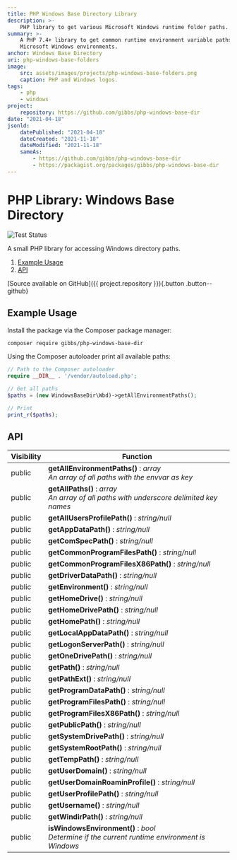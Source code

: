```yaml
---
title: PHP Windows Base Directory Library
description: >-
    PHP library to get various Microsoft Windows runtime folder paths.
summary: >-
    A PHP 7.4+ library to get common runtime environment variable paths for 
    Microsoft Windows environments.
anchor: Windows Base Directory
uri: php-windows-base-folders
image:
    src: assets/images/projects/php-windows-base-folders.png
    caption: PHP and Windows logos.
tags:
    - php
    - windows
project:
    repository: https://github.com/gibbs/php-windows-base-dir
date: "2021-04-18"
jsonld:
    datePublished: "2021-04-18"
    dateCreated: "2021-11-18"
    dateModified: "2021-11-18"
    sameAs:
        - https://github.com/gibbs/php-windows-base-dir
        - https://packagist.org/packages/gibbs/php-windows-base-dir
---
```


# PHP Library: Windows Base Directory

![Test Status](https://github.com/gibbs/php-windows-base-dir/actions/workflows/test.yml/badge.svg)

A small PHP library for accessing Windows directory paths.

1. [Example Usage](#goto-example-usage)
2. [API](#goto-api)

[Source available on GitHub]({{ project.repository }}){.button .button--github}

## Example Usage

Install the package via the Composer package manager:

```bash
composer require gibbs/php-windows-base-dir
```

Using the Composer autoloader print all available paths:

```php
// Path to the Composer autoloader
require __DIR__ . '/vendor/autoload.php';

// Get all paths
$paths = (new WindowsBaseDir\Wbd)->getAllEnvironmentPaths();

// Print
print_r($paths);
```

## API

<div class="table">
  <table>
    <thead>
      <tr>
        <th scope="col">Visibility</th>
        <th scope="col">Function</th>
      </tr>
    </thead>
    <tbody>
      <tr>
        <td>public</td>
        <td>
          <strong>getAllEnvironmentPaths()</strong> : <em>array</em>
          <br>
          <em>An array of all paths with the envvar as key</em>
        </td>
      </tr>
      <tr>
        <td>public</td>
        <td>
          <strong>getAllPaths()</strong> : <em>array</em>
          <br>
          <em>An array of all paths with underscore delimited key names</em>
        </td>
      </tr>
      <tr>
        <td>public</td>
        <td>
          <strong>getAllUsersProfilePath()</strong> : <em>string/null</em>
        </td>
      </tr>
      <tr>
        <td>public</td>
        <td>
          <strong>getAppDataPath()</strong> : <em>string/null</em>
        </td>
      </tr>
      <tr>
        <td>public</td>
        <td>
          <strong>getComSpecPath()</strong> : <em>string/null</em>
        </td>
      </tr>
      <tr>
        <td>public</td>
        <td>
          <strong>getCommonProgramFilesPath()</strong> : <em>string/null</em>
        </td>
      </tr>
      <tr>
        <td>public</td>
        <td>
          <strong>getCommonProgramFilesX86Path()</strong> : <em>string/null</em>
        </td>
      </tr>
      <tr>
        <td>public</td>
        <td>
          <strong>getDriverDataPath()</strong> : <em>string/null</em>
        </td>
      </tr>
      <tr>
        <td>public</td>
        <td>
          <strong>getEnvironment()</strong> : <em>string/null</em>
        </td>
      </tr>
      <tr>
        <td>public</td>
        <td>
          <strong>getHomeDrive()</strong> : <em>string/null</em>
        </td>
      </tr>
      <tr>
        <td>public</td>
        <td>
          <strong>getHomeDrivePath()</strong> : <em>string/null</em>
        </td>
      </tr>
      <tr>
        <td>public</td>
        <td>
          <strong>getHomePath()</strong> : <em>string/null</em>
        </td>
      </tr>
      <tr>
        <td>public</td>
        <td>
          <strong>getLocalAppDataPath()</strong> : <em>string/null</em>
        </td>
      </tr>
      <tr>
        <td>public</td>
        <td>
          <strong>getLogonServerPath()</strong> : <em>string/null</em>
        </td>
      </tr>
      <tr>
        <td>public</td>
        <td>
          <strong>getOneDrivePath()</strong> : <em>string/null</em>
        </td>
      </tr>
      <tr>
        <td>public</td>
        <td>
          <strong>getPath()</strong> : <em>string/null</em>
        </td>
      </tr>
      <tr>
        <td>public</td>
        <td>
          <strong>getPathExt()</strong> : <em>string/null</em>
        </td>
      </tr>
      <tr>
        <td>public</td>
        <td>
          <strong>getProgramDataPath()</strong> : <em>string/null</em>
        </td>
      </tr>
      <tr>
        <td>public</td>
        <td>
          <strong>getProgramFilesPath()</strong> : <em>string/null</em>
        </td>
      </tr>
      <tr>
        <td>public</td>
        <td>
          <strong>getProgramFilesX86Path()</strong> : <em>string/null</em>
        </td>
      </tr>
      <tr>
        <td>public</td>
        <td>
          <strong>getPublicPath()</strong> : <em>string/null</em>
        </td>
      </tr>
      <tr>
        <td>public</td>
        <td>
          <strong>getSystemDrivePath()</strong> : <em>string/null</em>
        </td>
      </tr>
      <tr>
        <td>public</td>
        <td>
          <strong>getSystemRootPath()</strong> : <em>string/null</em>
        </td>
      </tr>
      <tr>
        <td>public</td>
        <td>
          <strong>getTempPath()</strong> : <em>string/null</em>
        </td>
      </tr>
      <tr>
        <td>public</td>
        <td>
          <strong>getUserDomain()</strong> : <em>string/null</em>
        </td>
      </tr>
      <tr>
        <td>public</td>
        <td>
          <strong>getUserDomainRoaminProfile()</strong> : <em>string/null</em>
        </td>
      </tr>
      <tr>
        <td>public</td>
        <td>
          <strong>getUserProfilePath()</strong> : <em>string/null</em>
        </td>
      </tr>
      <tr>
        <td>public</td>
        <td>
          <strong>getUsername()</strong> : <em>string/null</em>
        </td>
      </tr>
      <tr>
        <td>public</td>
        <td>
          <strong>getWindirPath()</strong> : <em>string/null</em>
        </td>
      </tr>
      <tr>
        <td>public</td>
        <td>
          <strong>isWindowsEnvironment()</strong> : <em>bool</em>
          <br>
          <em>Determine if the current runtime environment is Windows</em>
        </td>
      </tr>
    </tbody>
  </table>
</div>

